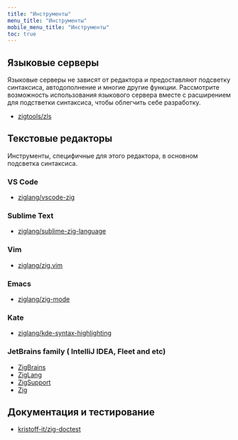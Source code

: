 ```yaml
---
title: "Инструменты"
menu_title: "Инструменты"
mobile_menu_title: "Инструменты"
toc: true
---
```


## Языковые серверы
Языковые серверы не зависят от редактора и предоставляют подсветку синтаксиса, автодополнение и многие другие функции. Рассмотрите возможность использования языкового сервера вместе с расширением для подстветки синтаксиса, чтобы облегчить себе разработку.

- [zigtools/zls](https://github.com/zigtools/zls)

## Текстовые редакторы
Инструменты, специфичные для этого редактора, в основном подсветка синтаксиса.

### VS Code
- [ziglang/vscode-zig](https://github.com/ziglang/vscode-zig)

### Sublime Text
- [ziglang/sublime-zig-language](https://github.com/ziglang/sublime-zig-language)

### Vim
- [ziglang/zig.vim](https://github.com/ziglang/zig.vim)

### Emacs
- [ziglang/zig-mode](https://github.com/ziglang/zig-mode)

### Kate
- [ziglang/kde-syntax-highlighting](https://github.com/ziglang/kde-syntax-highlighting)

### JetBrains family ( IntelliJ IDEA, Fleet and etc)
- [ZigBrains](https://plugins.jetbrains.com/plugin/22456-zigbrains)
- [ZigLang](https://plugins.jetbrains.com/plugin/17143-ziglang)
- [ZigSupport](https://plugins.jetbrains.com/plugin/18062-zig-support)
- [Zig](https://plugins.jetbrains.com/plugin/10560-zig)

## Документация и тестирование
- [kristoff-it/zig-doctest](https://github.com/kristoff-it/zig-doctest)
